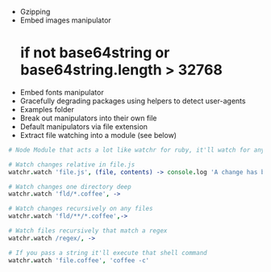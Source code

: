 * Gzipping
* Embed images manipulator
  # if not base64string or base64string.length > 32768
* Embed fonts manipulator
* Gracefully degrading packages using helpers to detect user-agents
* Examples folder
* Break out manipulators into their own file
* Default manipulators via file extension
* Extract file watching into a module (see below)


````coffeescript
# Node Module that acts a lot like watchr for ruby, it'll watch for any changes and run a task or execute a function

# Watch changes relative in file.js
watchr.watch 'file.js', (file, contents) -> console.log 'A change has been made in #{file}'

# Watch changes one directory deep
watchr.watch 'fld/*.coffee', ->

# Watch changes recursively on any files 
watchr.watch 'fld/**/*.coffee',->

# Watch files recursively that match a regex
watchr.watch /regex/, ->

# If you pass a string it'll execute that shell command
watchr.watch 'file.coffee', 'coffee -c'
````